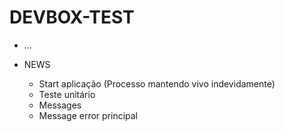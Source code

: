 # DEVBOX-TEST

* ...


* NEWS
    - Start aplicação (Processo mantendo vivo indevidamente)
    - Teste unitário
    - Messages
    - Message error principal
